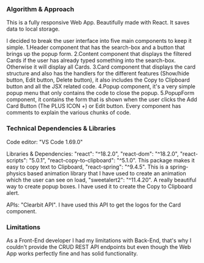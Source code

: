 ### Algorithm & Approach

This is a fully responsive Web App. Beautifully made with React. It saves data to local storage.

I decided to break the user interface into five main components to keep it simple.
1.Header component that has the search-box and a button that brings up the popup form.
2.Content component that displays the filtered Cards if the user has already typed something into the search-box. Otherwise it will display all Cards.
3.Card component that displays the card structure and also has the handlers for the different features (Show/hide button, Edit button, Delete button), it also includes the Copy to Clipboard button and all the JSX related code.
4.Popup component, it's a very simple popup menu that only contains the code to close the popup.
5.PopupForm component, it contains the form that is shown when the user clicks the Add Card Button (The PLUS ICON +) or Edit button.
Every component has comments to explain the various chunks of code.

### Technical Dependencies & Libraries

Code editor: "VS Code 1.69.0"

Libraries & Dependencies:
"react": "^18.2.0",
"react-dom": "^18.2.0",
"react-scripts": "5.0.1",
"react-copy-to-clipboard": "^5.1.0". This package makes it easy to copy text to Clipboard,
"react-spring": "^9.4.5". This is a spring-physics based animation library that I have used to create an animation which the user can see on load,
"sweetalert2": "^11.4.20". A really beautiful way to create popup boxes. I have used it to create the Copy to Clipboard alert.

APIs:
"Clearbit API". I have used this API to get the logos for the Card component.

### Limitations

As a Front-End developer I had my limitations with Back-End, that's why I couldn't provide the CRUD REST API endpoints but even though the Web App works perfectly fine and has solid functionality.
